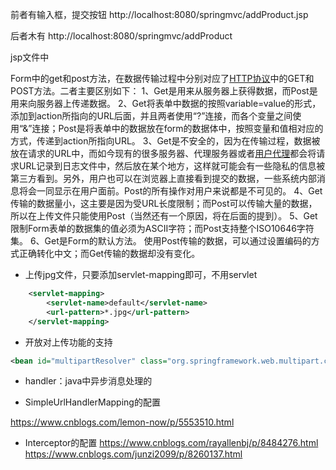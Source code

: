前者有输入框，提交按钮
http://localhost:8080/springmvc/addProduct.jsp

后者木有
http://localhost:8080/springmvc/addProduct

jsp文件中

Form中的get和post方法，在数据传输过程中分别对应了[HTTP协议](https://www.baidu.com/s?wd=HTTP协议&tn=SE_PcZhidaonwhc_ngpagmjz&rsv_dl=gh_pc_zhidao)中的GET和POST方法。二者主要区别如下：
1、Get是用来从服务器上获得数据，而Post是用来向服务器上传递数据。
2、Get将表单中数据的按照variable=value的形式，添加到action所指向的URL后面，并且两者使用“?”连接，而各个变量之间使用“&”连接；Post是将表单中的数据放在form的数据体中，按照变量和值相对应的方式，传递到action所指向URL。
3、Get是不安全的，因为在传输过程，数据被放在请求的URL中，而如今现有的很多服务器、代理服务器或者[用户代理](https://www.baidu.com/s?wd=用户代理&tn=SE_PcZhidaonwhc_ngpagmjz&rsv_dl=gh_pc_zhidao)都会将请求URL记录到日志文件中，然后放在某个地方，这样就可能会有一些隐私的信息被第三方看到。另外，用户也可以在浏览器上直接看到提交的数据，一些系统内部消息将会一同显示在用户面前。Post的所有操作对用户来说都是不可见的。
4、Get传输的数据量小，这主要是因为受URL长度限制；而Post可以传输大量的数据，所以在上传文件只能使用Post（当然还有一个原因，将在后面的提到）。
5、Get限制Form表单的数据集的值必须为ASCII字符；而Post支持整个ISO10646字符集。
6、Get是Form的默认方法。
使用Post传输的数据，可以通过设置编码的方式正确转化中文；而Get传输的数据却没有变化。

- 上传jpg文件，只要添加servlet-mapping即可，不用servlet

```xml
    <servlet-mapping>
        <servlet-name>default</servlet-name>
        <url-pattern>*.jpg</url-pattern>
    </servlet-mapping>
```

- 开放对上传功能的支持

```xml
<bean id="multipartResolver" class="org.springframework.web.multipart.commons.CommonsMultipartResolver"/>
```

- handler：java中异步消息处理的

  



- SimpleUrlHandlerMapping的配置

https://www.cnblogs.com/lemon-now/p/5553510.html

- Interceptor的配置
https://www.cnblogs.com/rayallenbj/p/8484276.html
https://www.cnblogs.com/junzi2099/p/8260137.html